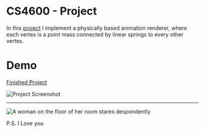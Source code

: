 # CS4600 - Project <F7>
In this [project](https://graphics.cs.utah.edu/courses/cs4600/fall2023/?prj=7) I implement a physically based animation renderer, where each vertex is a point mass connected by linear springs to every other vertex. 

# Demo
[Finished Project](https://cs4600.irlqt.me/project_7/)

![Project Screenshot](https://cs4600.irlqt.me/project_7/screenshot.jpg "Project 7 Screenshot")

-----

![A woman on the floor of her room stares despondently](https://cs4600.irlqt.me/project_7/saint.jpg "Patron Saint of this Repository")

P.S. I Love you
